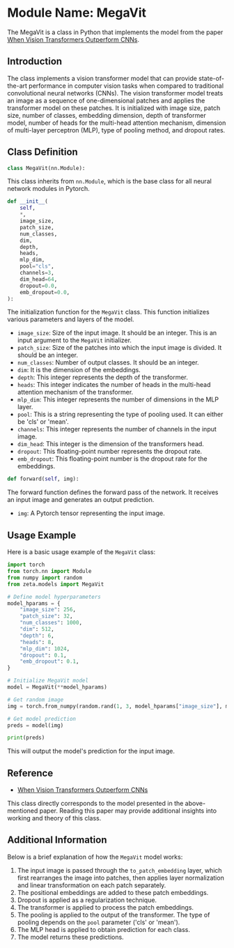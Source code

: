 # Module Name: MegaVit

The MegaVit is a class in Python that implements the model from the paper [When Vision Transformers Outperform CNNs](https://arxiv.org/abs/2106.14759). 

## Introduction

The class implements a vision transformer model that can provide state-of-the-art performance in computer vision tasks when compared to traditional convolutional neural networks (CNNs). The vision transformer model treats an image as a sequence of one-dimensional patches and applies the transformer model on these patches. It is initialized with image size, patch size, number of classes, embedding dimension, depth of transformer model, number of heads for the multi-head attention mechanism, dimension of multi-layer perceptron (MLP), type of pooling method, and dropout rates.

## Class Definition

```python
class MegaVit(nn.Module):
```

This class inherits from `nn.Module`, which is the base class for all neural network modules in Pytorch.

```python
def __init__(
    self,
    *,
    image_size,
    patch_size,
    num_classes,
    dim,
    depth,
    heads,
    mlp_dim,
    pool="cls",
    channels=3,
    dim_head=64,
    dropout=0.0,
    emb_dropout=0.0,
):
```

The initialization function for the `MegaVit` class. This function initializes various parameters and layers of the model.

- `image_size`: Size of the input image. It should be an integer. This is an input argument to the `MegaVit` initializer.
- `patch_size`: Size of the patches into which the input image is divided. It should be an integer.
- `num_classes`: Number of output classes. It should be an integer.
- `dim`: It is the dimension of the embeddings.
- `depth`: This integer represents the depth of the transformer.
- `heads`: This integer indicates the number of heads in the multi-head attention mechanism of the transformer.
- `mlp_dim`: This integer represents the number of dimensions in the MLP layer.
- `pool`: This is a string representing the type of pooling used. It can either be 'cls' or 'mean'.
- `channels`: This integer represents the number of channels in the input image.
- `dim_head`: This integer is the dimension of the transformers head.
- `dropout`: This floating-point number represents the dropout rate.
- `emb_dropout`: This floating-point number is the dropout rate for the embeddings.

```python
def forward(self, img):
```

The forward function defines the forward pass of the network. It receives an input image and generates an output prediction.

- `img`: A Pytorch tensor representing the input image.

## Usage Example

Here is a basic usage example of the `MegaVit` class:

```python
import torch
from torch.nn import Module
from numpy import random
from zeta.models import MegaVit

# Define model hyperparameters
model_hparams = {
    "image_size": 256,
    "patch_size": 32,
    "num_classes": 1000,
    "dim": 512,
    "depth": 6,
    "heads": 8,
    "mlp_dim": 1024,
    "dropout": 0.1,
    "emb_dropout": 0.1,
}

# Initialize MegaVit model
model = MegaVit(**model_hparams)

# Get random image
img = torch.from_numpy(random.rand(1, 3, model_hparams["image_size"], model_hparams["image_size"])).float()

# Get model prediction
preds = model(img)

print(preds)
```

This will output the model's prediction for the input image.

## Reference 

- [When Vision Transformers Outperform CNNs](https://arxiv.org/abs/2106.14759)

This class directly corresponds to the model presented in the above-mentioned paper. Reading this paper may provide additional insights into working and theory of this class. 

## Additional Information

Below is a brief explanation of how the `MegaVit` model works:

1. The input image is passed through the `to_patch_embedding` layer, which first rearranges the image into patches, then applies layer normalization and linear transformation on each patch separately.
2. The positional embeddings are added to these patch embeddings.
3. Dropout is applied as a regularization technique.
4. The transformer is applied to process the patch embeddings.
5. The pooling is applied to the output of the transformer. The type of pooling depends on the `pool` parameter ('cls' or 'mean').
6. The MLP head is applied to obtain prediction for each class.
7. The model returns these predictions.

